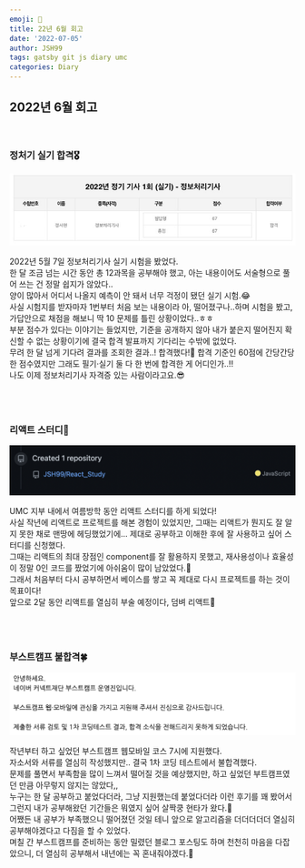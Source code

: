 ```yaml
---
emoji: 📔  
title: 22년 6월 회고  
date: '2022-07-05'  
author: JSH99  
tags: gatsby git js diary umc  
categories: Diary
---
```


## 2022년 6월 회고
<br> 

### 정처기 실기 합격🎖
![final pass](./img/final_pass.jpg)  

2022년 5월 7일 정보처리기사 실기 시험을 봤었다.   
한 달 조금 넘는 시간 동안 총 12과목을 공부해야 했고, 아는 내용이어도 서술형으로 풀어 쓰는 건 정말 쉽지가 않았다..   
양이 많아서 어디서 나올지 예측이 안 돼서 너무 걱정이 됐던 실기 시험.😂  
사실 시험지를 받자마자 1번부터 처음 보는 내용이라 아, 떨어졌구나..하며 시험을 봤고, 가답안으로 채점을 해보니 딱 10 문제를 틀린 상황이었다..ㅎㅎ   
부분 점수가 있다는 이야기는 들었지만, 기준을 공개하지 않아 내가 붙은지 떨어진지 확신할 수 없는 상황이기에 결국 합격 발표까지 기다리는 수밖에 없었다.  
무려 한 달 넘게 기다려 결과를 조회한 결과..! 합격했다!🎉 합격 기준인 60점에 간당간당한 점수였지만 그래도 필기·실기 둘 다 한 번에 합격한 게 어디인가..!!   
나도 이제 정보처리기사 자격증 있는 사람이라고요.😎  
<br><br><br>  

### 리액트 스터디🛫
![react study](./img/react_study.png)  

UMC 지부 내에서 여름방학 동안 리액트 스터디를 하게 되었다!   
사실 작년에 리액트로 프로젝트를 해본 경험이 있었지만, 그때는 리액트가 뭔지도 잘 알지 못한 채로 맨땅에 헤딩했었기에… 제대로 공부하고 이해한 후에 잘 사용하고 싶어 스터디를 신청했다.   
그때는 리액트의 최대 장점인 component를 잘 활용하지 못했고, 재사용성이나 효율성이 정말 0인 코드를 짰었기에 아쉬움이 많이 남았었다.🥲   
그래서 처음부터 다시 공부하면서 베이스를 쌓고 꼭 제대로 다시 프로젝트를 하는 것이 목표이다!   
앞으로 2달 동안 리액트를 열심히 부술 예정이다, 덤벼 리액트🥊  
<br><br><br>

### 부스트캠프 불합격🍀
![boost camp](./img/boostcamp.png)  

작년부터 하고 싶었던 부스트캠프 웹모바일 코스 7시에 지원했다.   
자소서와 서류를 열심히 작성했지만.. 결국 1차 코딩 테스트에서 불합격했다.   
문제를 풀면서 부족함을 많이 느껴서 떨어질 것을 예상했지만, 하고 싶었던 부트캠프였던 만큼 아무렇지 않지는 않았다,,  
누구는 한 달 공부하고 붙었다더라, 그냥 지원했는데 붙었다더라 이런 후기를 꽤 봤어서 그런지 내가 공부해왔던 기간들은 뭐였지 싶어 살짝쿵 현타가 왔다.🥲  
어쨌든 내 공부가 부족했으니 떨어졌던 것일 테니 앞으로 알고리즘을 더더더더더 열심히 공부해야겠다고 다짐을 할 수 있었다.   
며칠 간 부스트캠프를 준비하는 동안 밀렸던 블로그 포스팅도 하며 천천히 마음을 다잡았으니, 더 열심히 공부해서 내년에는 꼭 혼내줘야겠다.🤺